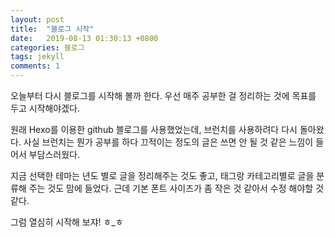 ```yaml
---
layout: post
title:  "블로그 시작"
date:   2019-08-13 01:30:13 +0800
categories: 블로그
tags: jekyll
comments: 1
---
```



오늘부터 다시 블로그를 시작해 볼까 한다.
우선 매주 공부한 걸 정리하는 것에 목표를 두고 시작해야겠다.

원래 Hexo를 이용한 github 블로그를 사용했었는데, 브런치를 사용하려다 다시 돌아왔다. 사실 브런치는 뭔가 공부를 하다 끄적이는 정도의 글은 쓰면 안 될 것 같은 느낌이 들어서 부담스러웠다.

지금 선택한 테마는 년도 별로 글을 정리해주는 것도 좋고, 태그랑 카테고리별로 글을 분류해 주는 것도 맘에 들었다.
근데 기본 폰트 사이즈가 좀 작은 것 같아서 수정 해야할 것 같다.

그럼 열심히 시작해 보쟈! ㅎ_ㅎ

[jekyll-docs]: https://jekyllrb.com/docs/home
[jekyll-gh]:   https://github.com/jekyll/jekyll
[jekyll-talk]: https://talk.jekyllrb.com/
